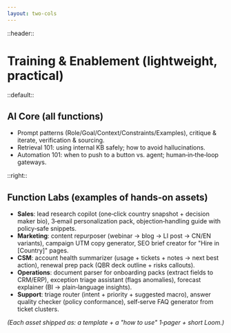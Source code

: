```yaml
---
layout: two-cols
---
```


::header::
# Training & Enablement (lightweight, practical)

::default::

## AI Core (all functions)

- Prompt patterns (Role/Goal/Context/Constraints/Examples), critique & iterate, verification & sourcing.
- Retrieval 101: using internal KB safely; how to avoid hallucinations.
- Automation 101: when to push to a button vs. agent; human‑in‑the‑loop gateways.

::right::
## Function Labs (examples of hands‑on assets)

- **Sales**: lead research copilot (one‑click country snapshot + decision maker bio), 3‑email personalization pack, objection‑handling guide with policy‑safe snippets.
- **Marketing**: content repurposer (webinar → blog → LI post → CN/EN variants), campaign UTM copy generator, SEO brief creator for "Hire in [Country]" pages.
- **CSM**: account health summarizer (usage + tickets + notes → next best action), renewal prep pack (QBR deck outline + risks callouts).
- **Operations**: document parser for onboarding packs (extract fields to CRM/ERP), exception triage assistant (flags anomalies), forecast explainer (BI → plain‑language insights).
- **Support**: triage router (intent + priority + suggested macro), answer quality checker (policy conformance), self‑serve FAQ generator from ticket clusters.

_(Each asset shipped as: a template + a "how to use" 1‑pager + short Loom.)_
